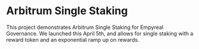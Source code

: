 # Arbitrum Single Staking

This project demonstrates Arbitrum Single Staking for Empyreal Governance.  We launched this April 5th, and allows for single staking with a reward token and an exponential ramp up on rewards.
